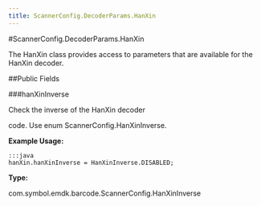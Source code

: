 ```yaml
---
title: ScannerConfig.DecoderParams.HanXin
---
```

#ScannerConfig.DecoderParams.HanXin

The HanXin class provides access to parameters that are available for
 the HanXin decoder.

##Public Fields

###hanXinInverse

Check the inverse of the HanXin decoder

 code. Use enum  ScannerConfig.HanXinInverse.

 

**Example Usage:**
	
	:::java	
	hanXin.hanXinInverse = HanXinInverse.DISABLED;


**Type:**

com.symbol.emdk.barcode.ScannerConfig.HanXinInverse

